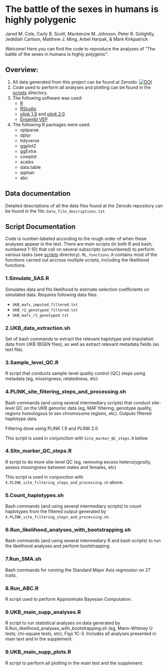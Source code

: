 # The battle of the sexes in humans is highly polygenic
Jared M. Cole, Carly B. Scott, Mackenzie M. Johnson, Peter R. Golightly, Jedidiah Carlson, Matthew J. Ming, Arbel Harpak, & Mark Kirkpatrick

Welcome! Here you can find the code to reproduce the analyses of "The battle of the sexes in humans is highly polygenic". 

## Overview:
1. All data generated from this project can be found at Zenodo: [![DOI](https://zenodo.org/badge/DOI/10.5281/zenodo.11992199.svg)](https://doi.org/10.5281/zenodo.11992199)
2. Code used to perform all analyses and plotting can be found in the [scripts](/scripts) directory.
3. The following software was used:
   * [R](https://www.r-project.org/)
   * [RStudio](https://posit.co/download/rstudio-desktop/)
   * [plink 1.9](https://www.cog-genomics.org/plink/) and [plink 2.0](https://www.cog-genomics.org/plink/2.0/)
   * [Ensembl VEP](https://useast.ensembl.org/info/docs/tools/vep/script/index.html)
4. The following R packages were used:
   * optparse
   * dplyr
   * tidyverse
   * ggplot2
   * ggExtra
   * cowplot
   * scales
   * data.table
   * qqman
   * abc

## Data documentation
Detailed descriptions of all the data files found at the Zenodo repository can be found in the file: ```Data_file_descriptions.txt```

## Script Documentation
Code is number-labeled according to the rough order of when these analyses appear in the text. There are main scripts (in both R and bash, numbered 1-10) that call on several subscripts (unnumbered) to perform various tasks (see [scripts](/scripts) directory). ```ML_functions.R``` contains most of the functions carried out accross multiple scripts, including the likelihood functions. 

### 1.Simulate_SAS.R 
Simulates data and fits likelihood to estimate selection coefficients on simulated data. 
Requires following data files: 
* ```UKB_mafs_imputed_filtered.txt```
*  ```UKB_r2_genotyped_filtered.txt```
* ```UKB_mafs_r2_genotyped.txt```

### 2.UKB_data_extraction.sh
Set of bash commands to extract the relevant haplotype and imputation data from UKB (BGEN files), as well as extract relevant metadata fields (as text file). 
  
### 3.Sample_level_QC.R
R script that conducts sample-level quality control (QC) steps using metadata (eg, missingness, relatedness, etc)

### 4.PLINK_site_filtering_steps_and_processing.sh
Bash commands (and using several intermediary scripts) that conduct site-level QC  on the UKB genomic data (eg, MAF filtering, genotype quality, regions homologous to sex chromosome regions, etc). Outputs filtered haplotype data. 

Filtering done using PLINK 1.9 and PLINK 2.0

This script is used in conjunction with ```Site_marker_QC_steps.R``` below.

### 4.Site_marker_QC_steps.R
R script to do more site-level QC (eg, removing excess heterozygosity, assess missingness between males and females, etc)

This script is used in conjunction with ```4.PLINK_site_filtering_steps_and_processing.sh``` above.

### 5.Count_haplotypes.sh
Bash commands (and using several intermediary scripts) to count haplotypes from the filtered output generated by ```4.PLINK_site_filtering_steps_and_processing.sh```.

### 6.Run_likelihood_analyses_with_bootstrapping.sh
Bash commands (and using several intermediary R and bash scripts) to run the likelihood analyses and perform bootstrapping.

### 7.Run_SMA.sh
Bash commands for running the Standard Major Axis regression on 27 traits. 

### 8.Run_ABC.R
R script used to perform Approximate Bayesian Computation.

### 9.UKB_main_supp_analyses.R
R script to run statistical analyses on data generated by 6.Run_likelihood_analyses_with_bootstrapping.sh (eg, Mann-Whitney U tests, chi-square tests, etc), Figs 1C-3. Includes all analyses presented in main text and in the supplement. 

### 9.UKB_main_supp_plots.R
R script to perform all plotting in the main text and the supplement.
